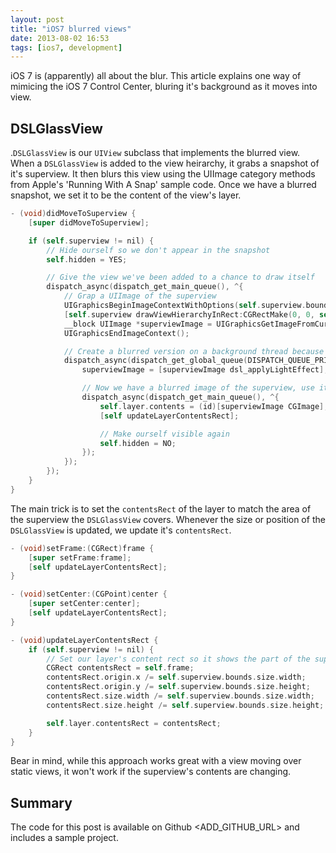 ```yaml
---
layout: post
title: "iOS7 blurred views"
date: 2013-08-02 16:53
tags: [ios7, development]
---
```


iOS 7 is (apparently) all about the blur. This article explains one way of mimicing the iOS 7 Control Center, bluring it's background as it moves into view.

<!-- more -->

## DSLGlassView

.```DSLGlassView``` is our ```UIView``` subclass that implements the blurred view. When a ```DSLGlassView``` is added to the view heirarchy, it grabs a snapshot of it's superview. It then blurs this view using the UIImage category methods from Apple's 'Running With A Snap' sample code. Once we have a blurred snapshot, we set it to be the content of the view's layer.

``` objective-c
- (void)didMoveToSuperview {
    [super didMoveToSuperview];

    if (self.superview != nil) {
        // Hide ourself so we don't appear in the snapshot
        self.hidden = YES;

        // Give the view we've been added to a chance to draw itself
        dispatch_async(dispatch_get_main_queue(), ^{
            // Grap a UIImage of the superview
            UIGraphicsBeginImageContextWithOptions(self.superview.bounds.size, YES, 0);
            [self.superview drawViewHierarchyInRect:CGRectMake(0, 0, self.superview.bounds.size.width, self.superview.bounds.size.height) afterScreenUpdates:NO];
            __block UIImage *superviewImage = UIGraphicsGetImageFromCurrentImageContext();
            UIGraphicsEndImageContext();

            // Create a blurred version on a background thread because it's slow
            dispatch_async(dispatch_get_global_queue(DISPATCH_QUEUE_PRIORITY_LOW, 0), ^{
                superviewImage = [superviewImage dsl_applyLightEffect];

                // Now we have a blurred image of the superview, use it as our layer's content back on the main thread
                dispatch_async(dispatch_get_main_queue(), ^{
                    self.layer.contents = (id)[superviewImage CGImage];
                    [self updateLayerContentsRect];

                    // Make ourself visible again
                    self.hidden = NO;
                });
            });
        });
    }
}
```

The main trick is to set the ```contentsRect``` of the layer to match the area of the superview the ```DSLGlassView``` covers. Whenever the size or position of the ```DSLGlassView``` is updated, we update it's ```contentsRect```.


``` objective-c
- (void)setFrame:(CGRect)frame {
    [super setFrame:frame];
    [self updateLayerContentsRect];
}

- (void)setCenter:(CGPoint)center {
    [super setCenter:center];
    [self updateLayerContentsRect];
}

- (void)updateLayerContentsRect {
    if (self.superview != nil) {
        // Set our layer's content rect so it shows the part of the superview we're covering
        CGRect contentsRect = self.frame;
        contentsRect.origin.x /= self.superview.bounds.size.width;
        contentsRect.origin.y /= self.superview.bounds.size.height;
        contentsRect.size.width /= self.superview.bounds.size.width;
        contentsRect.size.height /= self.superview.bounds.size.height;

        self.layer.contentsRect = contentsRect;
    }
}
```

Bear in mind, while this approach works great with a view moving over static views, it won't work if the superview's contents are changing.

## Summary

The code for this post is available on Github <ADD_GITHUB_URL> and includes a sample project.
